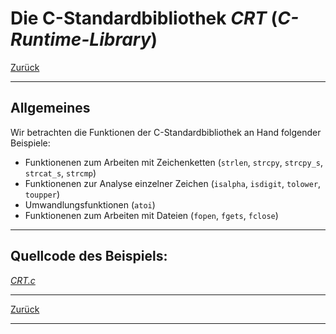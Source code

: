 # Die C-Standardbibliothek *CRT* (*C-Runtime-Library*)

[Zurück](../../Markdown/Agenda.md)

---

## Allgemeines

Wir betrachten die Funktionen der C-Standardbibliothek an Hand folgender Beispiele:

  * Funktionenen zum Arbeiten mit Zeichenketten (`strlen`, `strcpy`, `strcpy_s`, `strcat_s`, `strcmp`)
  * Funktionenen zur Analyse einzelner Zeichen (`isalpha`, `isdigit`, `tolower`, `toupper`)
  * Umwandlungsfunktionen (`atoi`)
  * Funktionenen zum Arbeiten mit Dateien (`fopen`, `fgets`, `fclose`)

---

## Quellcode des Beispiels:

[*CRT.c*](CRT.c)<br />

---

[Zurück](../../Markdown/Agenda.md)

---
